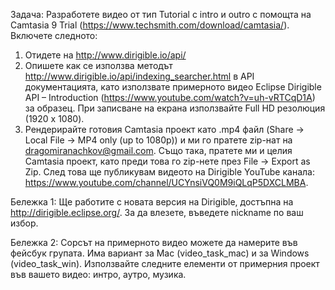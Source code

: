 Задача: Разработете видео от тип Tutorial с intro и outro с помощта на Camtasia 9 Trial (https://www.techsmith.com/download/camtasia/). Включете следното:
1. Отидете на http://www.dirigible.io/api/
2. Опишете как се използва методът http://www.dirigible.io/api/indexing_searcher.html в API документацията, като използвате примерното видео Eclipse Dirigible API – Introduction (https://www.youtube.com/watch?v=uh-vRTCqD1A) за образец. При записване на екрана използвайте Full HD резолюция (1920 x 1080).
3. Рендерирайте готовия Camtasia проект като .mp4 файл (Share -> Local File -> MP4 only (up to 1080p)) и ми го пратете zip-нат на dragomiranachkov@gmail.com. Също така, пратете ми и целия Camtasia проект, като преди това го zip-нете през File -> Export as Zip. След това ще публикувам видеото на Dirigible YouTube канала: https://www.youtube.com/channel/UCYnsiVQ0M9iQLqP5DXCLMBA.

Бележка 1: Ще работите с новата версия на Dirigible, достъпна на http://dirigible.eclipse.org/. За да влезете, въведете nickname по ваш избор. 

Бележка 2: Сорсът на примерното видео можете да намерите във фейсбук групата. Има вариант за Mac (video_task_mac) и за Windows (video_task_win). Използвайте следните елементи от примерния проект във вашето видео: интро, аутро, музика.
